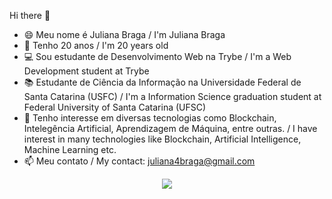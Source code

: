 Hi there 👋
- :smile: Meu nome é Juliana Braga / I'm Juliana Braga 
- :girl: Tenho 20 anos / I'm 20 years old 
- :computer: Sou estudante de Desenvolvimento Web na Trybe / I'm a Web Development student at Trybe
- :books: Estudante de Ciência da Informação na Universidade Federal de Santa Catarina (USFC) / I'm a Information Science graduation student at Federal University of Santa Catarina (UFSC) 
- :eyes:	Tenho interesse em diversas tecnologias como Blockchain, Intelegência Artificial, Aprendizagem de Máquina, entre outras. / I have interest in many technologies like Blockchain, Artificial Intelligence, Machine Learning etc. 
- 📫 Meu contato / My contact: juliana4braga@gmail.com


<div align="center">
  <a href="https://www.linkedin.com/in/julianabbraga/" target="_blank"><img src="https://img.shields.io/badge/-LinkedIn-%230077B5?style=for-the-badge&logo=linkedin&logoColor=white" target="_blank"></a> 
</div>

<!--
**JulianaBraga/JulianaBraga** is a ✨ _special_ ✨ repository because its `README.md` (this file) appears on your GitHub profile.

Here are some ideas to get you started:

- 🔭 I’m currently working on ...
- 🌱 I’m currently learning ...
- 👯 I’m looking to collaborate on ...
- 🤔 I’m looking for help with ...
- 💬 Ask me about ...
- 📫 How to reach me: ...
- 😄 Pronouns: ...
- ⚡ Fun fact: ...
-->
